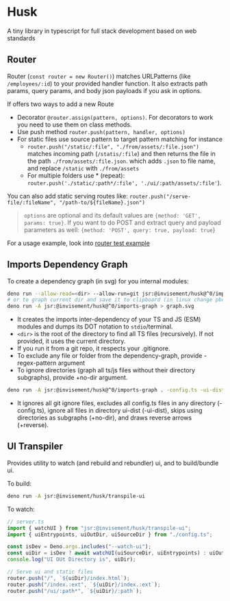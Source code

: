# Husk

A tiny library in typescript for full stack development based on web standards

## Router

Router (`const router = new Router()`) matches URLPatterns (like
`/employees/:id`) to your provided handler function. It also extracts path
params, query params, and body json payloads if you ask in options.

If offers two ways to add a new Route

- Decorator `@router.assign(pattern, options)`. For decorators to work you need
  to use them on class methods.
- Use push method `router.push(pattern, handler, options)`
- For static files use source pattern to target pattern matching for instance
  - `router.push("/static/:file", "./from/assets/:file.json")` matches incoming
    path (`/statis/:file`) and then returns the file in the path
    `./from/assets/:file.json`. which adds `.json` to file name, and replace
    `/static` with `./from/assets`
  - For multiple folders use * (repeat):
    `router.push('./static/:path*/:file', './ui/:path/assets/:file'`).

You can also add static serving routes like:
`router.push("/serve-file/:fileName", "/path-to/${fileName}.json")`

> `options` are optional and its default values are
> `{method: 'GET', params: true}`. If you want to do POST and extract query and
> payload parameters as well: `{method: 'POST', query: true, payload: true`}

For a usage example, look into
[router test example](./how-to-use/router-example.ts)

## Imports Dependency Graph

To create a dependency graph (in svg) for you internal modules:

```sh
deno run --allow-read=<dir> --allow-run=git jsr:@invisement/husk@^0/imports-graph <dir> 
# or to graph current dir and save it to clipboard (in linux change pbcopy to xclip)
deno run -A jsr:@invisement/husk@^0/imports-graph > graph.svg
```

- It creates the imports inter-dependency of your TS and JS (ESM) modules and
  dumps its DOT notation to `stdio`/terminal.
- `<dir>` is the root of the directory to find all TS files (recursively). If
  not provided, it uses the current directory.
- If you run it from a git repo, it respects your .gitignore.
- To exclude any file or folder from the dependency-graph, provide
  -regex-pattern argument
- To ignore directories (graph all ts/js files without their directory
  subgraphs), provide +no-dir argument.

```sh
deno run -A jsr:@invisement/husk@^0/imports-graph . -config.ts -ui-dist/* +no-dir +reverse > graph.svg
```

- It ignores all git ignore files, excludes all config.ts files in any directory
  (-config.ts), ignore all files in directory ui-dist (-ui-dist), skips using
  directories as subgraphs (+no-dir), and draws reverse arrows (+reverse).

## UI Transpiler

Provides utility to watch (and rebuild and rebundler) ui, and to build/bundle
ui.

To build:

```sh
deno run -A jsr:@invisement/husk/transpile-ui
```

To watch:

```ts
// server.ts
import { watchUI } from "jsr:@invisement/husk/transpile-ui";
import { uiEntrypoints, uiOutDir, uiSourceDir } from "./config.ts";

const isDev = Deno.args.includes("--watch-ui");
const uiDir = isDev ? await watchUI(uiSourceDir, uiEntrypoints) : uiOutDir;
console.log("UI OUt Directory is", uiDir);

// Serve ui and static files
router.push("/", `${uiDir}/index.html`);
router.push("/index.:ext", `${uiDir}/index.:ext`);
router.push("/ui/:path*", `${uiDir}/:path`);
```
